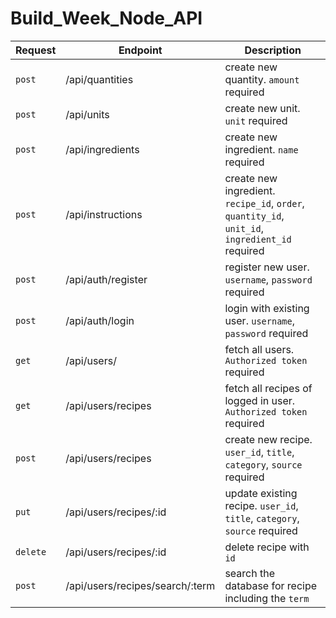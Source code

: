 # Build_Week_Node_API

| Request  | Endpoint                        | Description                                                                                     |
| -------- | ------------------------------- | ----------------------------------------------------------------------------------------------- |
| `post`   | /api/quantities                 | create new quantity. `amount` required                                                          |
| `post`   | /api/units                      | create new unit. `unit` required                                                                |
| `post`   | /api/ingredients                | create new ingredient. `name` required                                                          |
| `post`   | /api/instructions               | create new ingredient. `recipe_id`, `order`, `quantity_id`, `unit_id`, `ingredient_id` required |
| `post`   | /api/auth/register              | register new user. `username`, `password` required                                              |
| `post`   | /api/auth/login                 | login with existing user. `username`, `password` required                                       |
| `get`    | /api/users/                     | fetch all users. `Authorized token` required                                                    |
| `get`    | /api/users/recipes              | fetch all recipes of logged in user. `Authorized token` required                                |
| `post`   | /api/users/recipes              | create new recipe. `user_id`, `title`, `category`, `source` required                            |
| `put`    | /api/users/recipes/:id          | update existing recipe. `user_id`, `title`, `category`, `source` required                       |
| `delete` | /api/users/recipes/:id          | delete recipe with `id`                                                                         |
| `post`   | /api/users/recipes/search/:term | search the database for recipe including the `term`                                             |
